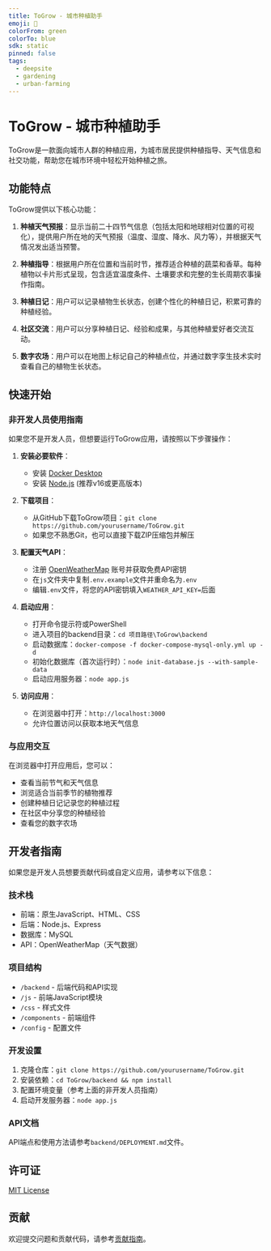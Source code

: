 ```yaml
---
title: ToGrow - 城市种植助手
emoji: 🌱
colorFrom: green
colorTo: blue
sdk: static
pinned: false
tags:
  - deepsite
  - gardening
  - urban-farming
---
```


# ToGrow - 城市种植助手

ToGrow是一款面向城市人群的种植应用，为城市居民提供种植指导、天气信息和社交功能，帮助您在城市环境中轻松开始种植之旅。

## 功能特点

ToGrow提供以下核心功能：

1. **种植天气预报**：显示当前二十四节气信息（包括太阳和地球相对位置的可视化），提供用户所在地的天气预报（温度、湿度、降水、风力等），并根据天气情况发出适当预警。

2. **种植指导**：根据用户所在位置和当前时节，推荐适合种植的蔬菜和香草。每种植物以卡片形式呈现，包含适宜温度条件、土壤要求和完整的生长周期农事操作指南。

3. **种植日记**：用户可以记录植物生长状态，创建个性化的种植日记，积累可靠的种植经验。

4. **社区交流**：用户可以分享种植日记、经验和成果，与其他种植爱好者交流互动。

5. **数字农场**：用户可以在地图上标记自己的种植点位，并通过数字孪生技术实时查看自己的植物生长状态。

## 快速开始

### 非开发人员使用指南

如果您不是开发人员，但想要运行ToGrow应用，请按照以下步骤操作：

1. **安装必要软件**：
   - 安装 [Docker Desktop](https://www.docker.com/products/docker-desktop/)
   - 安装 [Node.js](https://nodejs.org/) (推荐v16或更高版本)

2. **下载项目**：
   - 从GitHub下载ToGrow项目：`git clone https://github.com/yourusername/ToGrow.git`
   - 如果您不熟悉Git，也可以直接下载ZIP压缩包并解压

3. **配置天气API**：
   - 注册 [OpenWeatherMap](https://openweathermap.org/) 账号并获取免费API密钥
   - 在`js`文件夹中复制`.env.example`文件并重命名为`.env`
   - 编辑`.env`文件，将您的API密钥填入`WEATHER_API_KEY=`后面

4. **启动应用**：
   - 打开命令提示符或PowerShell
   - 进入项目的backend目录：`cd 项目路径\ToGrow\backend`
   - 启动数据库：`docker-compose -f docker-compose-mysql-only.yml up -d`
   - 初始化数据库（首次运行时）：`node init-database.js --with-sample-data`
   - 启动应用服务器：`node app.js`

5. **访问应用**：
   - 在浏览器中打开：`http://localhost:3000`
   - 允许位置访问以获取本地天气信息

### 与应用交互

在浏览器中打开应用后，您可以：

- 查看当前节气和天气信息
- 浏览适合当前季节的植物推荐
- 创建种植日记记录您的种植过程
- 在社区中分享您的种植经验
- 查看您的数字农场

## 开发者指南

如果您是开发人员想要贡献代码或自定义应用，请参考以下信息：

### 技术栈

- 前端：原生JavaScript、HTML、CSS
- 后端：Node.js、Express
- 数据库：MySQL
- API：OpenWeatherMap（天气数据）

### 项目结构

- `/backend` - 后端代码和API实现
- `/js` - 前端JavaScript模块
- `/css` - 样式文件
- `/components` - 前端组件
- `/config` - 配置文件

### 开发设置

1. 克隆仓库：`git clone https://github.com/yourusername/ToGrow.git`
2. 安装依赖：`cd ToGrow/backend && npm install`
3. 配置环境变量（参考上面的非开发人员指南）
4. 启动开发服务器：`node app.js`

### API文档

API端点和使用方法请参考`backend/DEPLOYMENT.md`文件。

## 许可证

[MIT License](LICENSE)

## 贡献

欢迎提交问题和贡献代码，请参考[贡献指南](CONTRIBUTING.md)。

